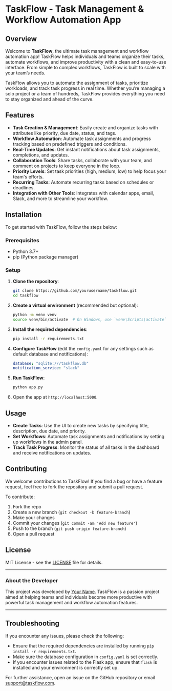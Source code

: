 # TaskFlow - Task Management & Workflow Automation App

## Overview

Welcome to **TaskFlow**, the ultimate task management and workflow automation app! TaskFlow helps individuals and teams organize their tasks, automate workflows, and improve productivity with a clean and easy-to-use interface. From simple to complex workflows, TaskFlow is built to scale with your team’s needs.

TaskFlow allows you to automate the assignment of tasks, prioritize workloads, and track task progress in real time. Whether you’re managing a solo project or a team of hundreds, TaskFlow provides everything you need to stay organized and ahead of the curve.

## Features

- **Task Creation & Management**: Easily create and organize tasks with attributes like priority, due date, status, and tags.
- **Workflow Automation**: Automate task assignments and progress tracking based on predefined triggers and conditions.
- **Real-Time Updates**: Get instant notifications about task assignments, completions, and updates.
- **Collaboration Tools**: Share tasks, collaborate with your team, and comment on projects to keep everyone in the loop.
- **Priority Levels**: Set task priorities (high, medium, low) to help focus your team's efforts.
- **Recurring Tasks**: Automate recurring tasks based on schedules or deadlines.
- **Integration with Other Tools**: Integrates with calendar apps, email, Slack, and more to streamline your workflow.

## Installation

To get started with TaskFlow, follow the steps below:

### Prerequisites

- Python 3.7+
- pip (Python package manager)

### Setup

1. **Clone the repository**:
    ```bash
    git clone https://github.com/yourusername/taskflow.git
    cd taskflow
    ```

2. **Create a virtual environment** (recommended but optional):
    ```bash
    python -m venv venv
    source venv/bin/activate  # On Windows, use `venv\Scripts\activate`
    ```

3. **Install the required dependencies**:
    ```bash
    pip install -r requirements.txt
    ```

4. **Configure TaskFlow** (edit the `config.yaml` for any settings such as default database and notifications):
    ```yaml
    database: "sqlite:///taskflow.db"
    notification_service: "slack"
    ```

5. **Run TaskFlow**:
    ```bash
    python app.py
    ```

6. Open the app at `http://localhost:5000`.

## Usage

- **Create Tasks**: Use the UI to create new tasks by specifying title, description, due date, and priority.
- **Set Workflows**: Automate task assignments and notifications by setting up workflows in the admin panel.
- **Track Task Progress**: Monitor the status of all tasks in the dashboard and receive notifications on updates.

## Contributing

We welcome contributions to TaskFlow! If you find a bug or have a feature request, feel free to fork the repository and submit a pull request.

To contribute:

1. Fork the repo
2. Create a new branch (`git checkout -b feature-branch`)
3. Make your changes
4. Commit your changes (`git commit -am 'Add new feature'`)
5. Push to the branch (`git push origin feature-branch`)
6. Open a pull request

## License

MIT License - see the [LICENSE](LICENSE) file for details.

---

### About the Developer

This project was developed by [Your Name](https://github.com/yourusername). TaskFlow is a passion project aimed at helping teams and individuals become more productive with powerful task management and workflow automation features.

---

## Troubleshooting

If you encounter any issues, please check the following:

- Ensure that the required dependencies are installed by running `pip install -r requirements.txt`.
- Make sure the database configuration in `config.yaml` is set correctly.
- If you encounter issues related to the Flask app, ensure that `flask` is installed and your environment is correctly set up.

For further assistance, open an issue on the GitHub repository or email support@taskflow.com.
